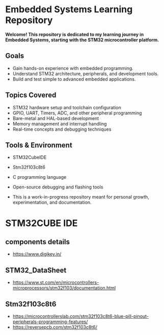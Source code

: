 # Embedded Systems Learning Repository
 
**Welcome! This repository is dedicated to my learning journey in Embedded Systems, starting with the STM32 microcontroller platform.**

## Goals

* Gain hands-on experience with embedded programming.
* Understand STM32 architecture, peripherals, and development tools.
* Build and test simple to advanced embedded applications.

## Topics Covered

* STM32 hardware setup and toolchain configuration
* GPIO, UART, Timers, ADC, and other peripheral programming
* Bare-metal and HAL-based development
* Memory management and interrupt handling
* Real-time concepts and debugging techniques

## Tools & Environment

* STM32CubeIDE 
* Stm32f103c8t6
* C programming language
* Open-source debugging and flashing tools

* This is a work-in-progress repository meant for personal growth, experimentation, and documentation.

# STM32CUBE IDE

## components details
* https://www.digikey.in/

## STM32_DataSheet
* https://www.st.com/en/microcontrollers-microprocessors/stm32f103/documentation.html

## Stm32f103c8t6
* https://microcontrollerslab.com/stm32f103c8t6-blue-pill-pinout-peripherals-programming-features/
* https://reversepcb.com/stm32f103c8t6/
